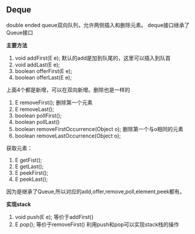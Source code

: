 ## Deque
double ended queue双向队列，允许两侧插入和删除元素。
deque接口继承了Queue接口

**主要方法**
1. void addFirst(E e); 默认的add是加到队尾的，这里可以插入到队首
2. void addLast(E e);
3. boolean offerFirst(E e);
4. boolean offerLast(E e);

上面4个都是新增，可以在双向新增。删除也是一样的
1. E removeFirst(); 删除第一个元素
2. E removeLast();
3. boolean pollFirst();
4. boolean pollLast()
5. boolean removeFirstOccurrence(Object o); 删除第一个与o相同的元素
6. boolean removeLastOccurrence(Object o);

获取元素：
1. E getFist();
2. E getLast();
3. E peekFirst();
4. E peekLast();

因为是继承了Queue,所以对应的add,offer,remove,poll,element,peek都有。

**实现stack**
1. void push(E e); 等价于addFirst()
2. E pop(); 等价于removeFirst()
利用push和pop可以实现stack栈的操作
